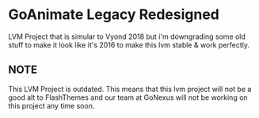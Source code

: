 # GoAnimate Legacy Redesigned
LVM Project that is simular to Vyond 2018 but i'm downgrading some old stuff to make it look like it's 2016 to make this lvm stable & work perfectly.
## NOTE
This LVM Project is outdated. This means that this lvm project will not be a good alt to FlashThemes and our team at GoNexus will not be working on this project any time soon.
